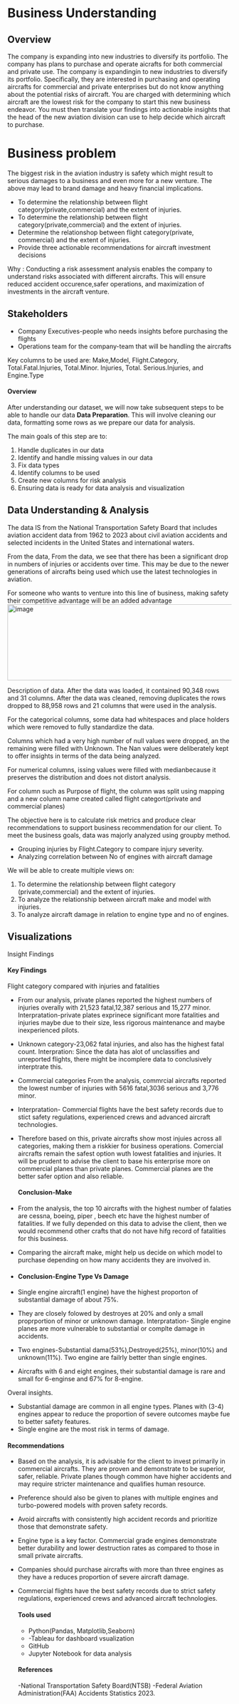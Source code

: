# Business Understanding
## Overview
The company is expanding into new industries to diversify its portfolio. The company has plans to purchase and operate aicrafts for both commercial and private use. The  company is expandingin to new industries to diversify its portfolio. Specifically, they are interested in purchasing and operating aircrafts for commercial and private enterprises but do not know anything about the potential risks of aircraft. You are charged with determining which aircraft are the lowest risk for the company to start this new business endeavor. You must then translate your findings into actionable insights that the head of the new aviation division can use to help decide which aircraft to purchase.

# Business problem
The biggest risk in the aviation industry is safety which might result to serious damages to a business and even more  for a new venture. The above may lead to brand damage and heavy financial implications. 

- To determine the relationship between flight category(private,commercial) and the extent of injuries.
- To determine the relationship between flight category(private,commercial) and the extent of injuries.
-  Determine the relationshop between flight category(private, commercial) and the extent of injuries.
-  Provide three actionable recommendations for aircraft investment decisions

Why : Conducting a risk assessment analysis enables the company to understand risks associated with different aircrafts. This will ensure reduced accident occurence,safer operations, and maximization of investments in the aircraft venture.

## **Stakeholders**
- Company Executives-people who needs insights before purchasing the flights
- Operations team for the company-team that will be handling the aircrafts

Key columns to be used are: Make,Model, Flight.Category, Total.Fatal.Injuries, Total.Minor. Injuries, Total. Serious.Injuries, and Engine.Type


#### Overview
After understanding our dataset, we will now take subsequent steps to be able to handle our data **Data Preparation**.
This will involve cleaning our data, formatting some rows as we prepare our data for analysis.

The main goals of this step are to:
1. Handle duplicates in our data  
2. Identify and handle missing values in our data  
3. Fix data types 
4. Identify columns to be used 
5. Create new columns for risk analysis
5. Ensuring data is ready for data analysis and visualization

## Data Understanding & Analysis
The data IS from the National Transportation Safety Board that includes aviation accident data from 1962 to 2023 about civil aviation accidents and selected incidents in the United States and international waters.

From the data, From the data, we see that there has been a significant drop in numbers of injuries or accidents over time. This may be due to the newer generations of aircrafts being used which use the latest technologies in aviation.

For someone who wants to venture into this line of business, making safety their competitive advantage will be an added advantage
<img width="3354" height="171" alt="image" src="https://github.com/user-attachments/assets/33fa2891-1d71-4f98-b50c-3892cf895785" />


Description of data.
After the data was loaded, it contained 90,348 rows and 31 columns. After the data was cleaned, removing duplicates the rows dropped to 88,958 rows and 21 columns that were used in the analysis.

For the categorical columns, some data had whitespaces and place holders which were removed to fully standardize the data. 

Columns which had a very high number of null values were dropped, an the remaining were filled with Unknown. The Nan values were deliberately kept to offer insights in terms of the data being analyzed.

For numerical columns, issing values were filled with medianbecause it preserves the distribution and does not distort analysis.

For column such as Purpose of flight, the column was split using mapping and a new column name created called flight categort(private and commercial planes)

The objective here is to calculate risk metrics and produce clear recommendations to support business recommendation for our client.
To meet the business goals, data was majorly analyzed using groupby method. 
- Grouping injuries by Flight.Category to compare injury severity.
- Analyzing correlation between No of engines with aircraft damage

We will be able to create multiple views on:
1. To determine the relationship between flight category (private,commercial) and the extent of injuries.
2. To analyze the relationship between aircraft make and model with injuries.
3. To analyze aircraft damage in relation to engine type and no of engines.

## Visualizations

Insight Findings
#### Key Findings
Flight category compared with injuries and fatalities

- From our analysis, private planes reported the highest numbers of injuries overally with 21,523 fatal,12,387 serious and 15,277 minor. 
Interpratation-private plates exprinece significant more fatalities and injuries maybe due to their size, less rigorous maintenance and maybe inexperienced pilots.

- Unknown category-23,062 fatal injuries, and also has the highest fatal count.
Interpration: Since the data has alot of unclassifies and unreported flights, there might be incomplere data to conclusively interptrate this.

- Commercial categories
From the analysis, commrcial aircrafts reported the lowest number of injuries with 5616 fatal,3036 serious and 3,776 minor.
- Interpratation- Commercial flights have the best safety records due to stict safety regulations, experienced crews and advanced aircraft technologies.

- Therefore based on this, private aircrafts show most injuies across all categories, making them a riskkier for business operations. Comercial aircrafts remain the safest option wuth lowest fatalities and injuries. It will be prudent to advise the client to base his enterprise more on commercial planes than private planes. Commercial planes are the better safer option and also reliable.

  #### Conclusion-Make
- From the analysis, the top 10 aircrafts with the highest number of falaties are cessna, boeing, piper , beech etc have the highest number of fatalities. If we fully  depended on this data to advise the client, then we would recommend other crafts that do not have hifg record of fatalities for this business.
- Comparing the aircraft make, might help us decide on which model to purchase depending on how many accidents they are involved in.

- #### Conclusion-Engine Type Vs Damage
- Single engine aircraft(1 engine) have the highest proporton of substantial damage of about 75%.
- They are closely folowed by destroyes at 20% and only a small proprportion of minor or unknown damage.
Interpratation- Single engine planes are more vulnerable to substantial or complte damage in accidents.

- Two engines-Substantial dama(53%),Destroyed(25%), minor(10%) and unknown(11%).  Two engine are failrly better than single engines.
- Aircrafts with 6 and eight engines, their substantial damage is rare and small for 6-enginse and 67% for 8-engine.

Overal insights. 
- Substantial damage are common in all engine types.
Planes with (3-4) engines appear to reduce the proportion of severe outcomes maybe fue to better safety features.
- Single engine are the most risk in terms of damage.


#### Recommendations
- Based on the analysis, it is advisable for the client to invest primarily in commercial aircrafts. They are proven and demonstrate to be superior, safer, reliable. Private planes though common have higher accidents and may require stricter maintenance and qualifies human resource.

- Preference should also be given to planes with multiple engines and turbo-powered models with proven safety records.
  
- Avoid aircrafts with consistently high accident records and prioritize those that demonstrate safety.

- Engine type is a key factor. Commercial grade engines demonstrate better durability and lower destruction rates as compared to those in small private aircrafts.

- Companies should purchase aircrafts with more than three engines as they have a reduces proportion of severe aircraft damage.

- Commercial flights have the best safety records due to strict safety regulations, experienced crews and advanced aircraft technologies.


  #### Tools used
  - Python(Pandas, Matplotlib,Seaborn)
  - -Tableau for dashboard vsualization
  - GitHub
  - Jupyter Notebook for data analysis
    
  #### References
  -National Transportation Safety Board(NTSB)
  -Federal Aviation Administration(FAA) Accidents Statistics 2023.

